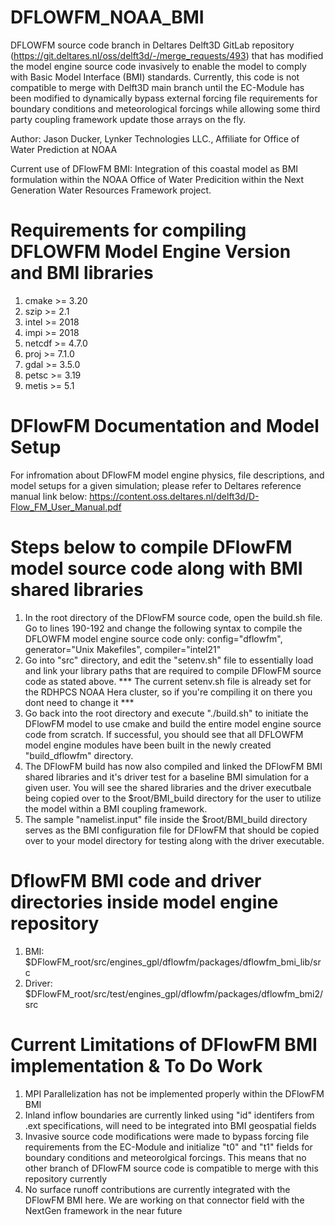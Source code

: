 # DFLOWFM_NOAA_BMI
DFLOWFM source code branch in Deltares Delft3D GitLab repository (https://git.deltares.nl/oss/delft3d/-/merge_requests/493) that has modified the model engine source code invasively to enable the model to comply with Basic Model Interface (BMI) standards. Currently, this code is not compatible to merge with Delft3D main branch until the EC-Module has been modified to dynamically bypass external forcing file requirements for boundary conditions and meteorological forcings while allowing some third party coupling framework update those arrays on the fly.

Author: Jason Ducker, Lynker Technologies LLC., Affiliate for Office of Water Prediction at NOAA

Current use of DFlowFM BMI: Integration of this coastal model as BMI formulation within the NOAA Office of Water Predicition within the Next Generation Water Resources Framework project.

# Requirements for compiling DFLOWFM Model Engine Version and BMI libraries
1. cmake >= 3.20
2. szip >= 2.1
3. intel >= 2018
4. impi >= 2018
5. netcdf >= 4.7.0
6. proj >= 7.1.0
7. gdal >= 3.5.0
8. petsc >= 3.19
9. metis >= 5.1

# DFlowFM Documentation and Model Setup
For infromation about DFlowFM model engine physics, file descriptions, and model setups for a given simulation; please refer to Deltares reference manual link below:
https://content.oss.deltares.nl/delft3d/D-Flow_FM_User_Manual.pdf


# Steps below to compile DFlowFM model source code along with BMI shared libraries
1. In the root directory of the DFlowFM source code, open the build.sh file. Go to lines 190-192 and change the following syntax to compile the DFLOWFM model engine source code only: config="dflowfm", generator="Unix Makefiles", compiler="intel21"
2. Go into "src" directory, and edit the "setenv.sh" file to essentially load and link your library paths that are required to compile DFlowFM source code as stated above. *** The current setenv.sh file is already set for the RDHPCS NOAA Hera cluster, so if you're compiling it on there you dont need to change it ***
3. Go back into the root directory and execute "./build.sh" to initiate the DFlowFM model to use cmake and build the entire model engine source code from scratch. If successful, you should see that all DFLOWFM model engine modules have been built in the newly created "build_dflowfm" directory.
4. The DFlowFM build has now also compiled and linked the DFlowFM BMI shared libraries and it's driver test for a baseline BMI simulation for a given user. You will see the shared libraries and the driver executbale being copied over to the $root/BMI_build directory for the user to utilize the model within a BMI coupling framework. 
5. The sample "namelist.input" file inside the $root/BMI_build directory serves as the BMI configuration file for DFlowFM that should be copied over to your model directory for testing along with the driver executable.

# DflowFM BMI code and driver directories inside model engine repository
1. BMI: $DFlowFM_root/src/engines_gpl/dflowfm/packages/dflowfm_bmi_lib/src
1. Driver: $DFlowFM_root/src/test/engines_gpl/dflowfm/packages/dflowfm_bmi2/src

# Current Limitations of DFlowFM BMI implementation & To Do Work
1. MPI Parallelization has not be implemented properly within the DFlowFM BMI
2. Inland inflow boundaries are currently linked using "id" identifers from .ext specifications, will need to be integrated into BMI geospatial fields
3. Invasive source code modifications were made to bypass forcing file requirements from the EC-Module and initialize "t0" and "t1" fields for boundary conditions and meteorolgical forcings. This means that no other branch of DFlowFM source code is compatible to merge with this repository currently
4. No surface runoff contributions are currently integrated with the DFlowFM BMI here. We are working on that connector field with the NextGen framework in the near future
